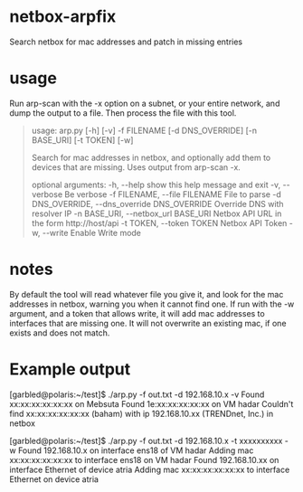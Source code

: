 # netbox-arpfix
Search netbox for mac addresses and patch in missing entries

# usage
Run arp-scan with the -x option on a subnet, or your entire network, and dump
the output to a file.  Then process the file with this tool.

> usage: arp.py [-h] [-v] -f FILENAME [-d DNS_OVERRIDE] [-n BASE_URI] [-t TOKEN]
>               [-w]
> 
> Search for mac addresses in netbox, and optionally add them to devices that
> are missing. Uses output from arp-scan -x.
> 
> optional arguments:
>   -h, --help            show this help message and exit
>   -v, --verbose         Be verbose
>   -f FILENAME, --file FILENAME
>                         File to parse
>   -d DNS_OVERRIDE, --dns_override DNS_OVERRIDE
>                         Override DNS with resolver IP
>   -n BASE_URI, --netbox_url BASE_URI
>                         Netbox API URL in the form http://host/api
>   -t TOKEN, --token TOKEN
>                         Netbox API Token
>   -w, --write           Enable Write mode

# notes
By default the tool will read whatever file you give it, and look for the mac
addresses in netbox, warning you when it cannot find one.  If run with the -w
argument, and a token that allows write, it will add mac addresses to interfaces
that are missing one.  It will not overwrite an existing mac, if one exists and
does not match.

# Example output
  [garbled@polaris:~/test]$ ./arp.py -f out.txt -d 192.168.10.x -v
  Found xx:xx:xx:xx:xx:xx on Mebsuta
  Found 1e:xx:xx:xx:xx:xx on VM hadar
  Couldn't find xx:xx:xx:xx:xx:xx (baham) with ip 192.168.10.xx (TRENDnet, Inc.) in netbox

  [garbled@polaris:~/test]$ ./arp.py -f out.txt -d 192.168.10.x -t xxxxxxxxxx -w
  Found 192.168.10.x on interface ens18 of VM hadar
  Adding mac xx:xx:xx:xx:xx:xx to interface ens18 on VM hadar
  Found 192.168.10.xx on interface Ethernet of device atria
  Adding mac xx:xx:xx:xx:xx:xx to interface Ethernet on device atria
